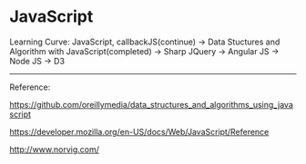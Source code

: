 JavaScript
==========
Learning Curve: JavaScript, callbackJS(continue) -> Data Stuctures and Algorithm with JavaScript(completed) -> Sharp JQuery -> Angular JS -> Node JS -> D3

----------
Reference: 

https://github.com/oreillymedia/data_structures_and_algorithms_using_javascript

https://developer.mozilla.org/en-US/docs/Web/JavaScript/Reference

http://www.norvig.com/
